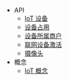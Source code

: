- API
  - [IoT 设备](api/open/devices.md)
  - [设备占用](api/open/occupation.md)
  - [设备所属商户](api/open/iot_merchants.md)
  - [联网设备激活](api/open/activation.md)
  - [摄像头](api/open/cameras.md)
- 概念
  - [IoT 概念](concept/iot.md)
